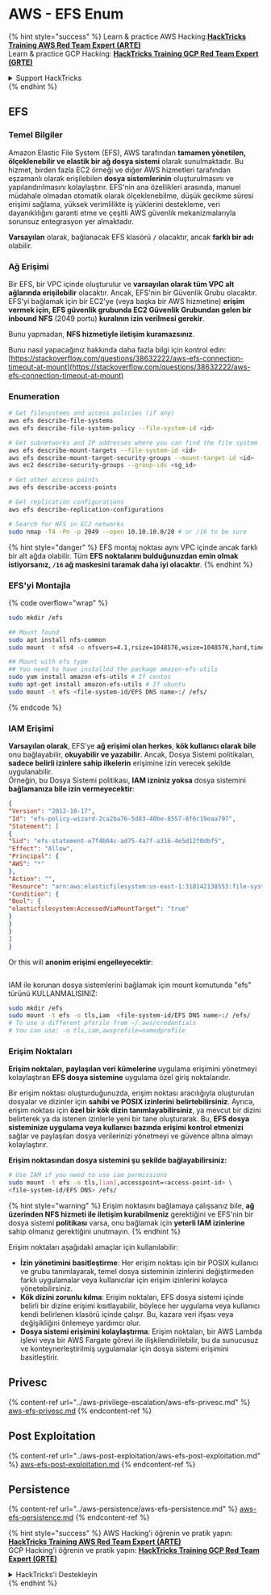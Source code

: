 # AWS - EFS Enum

{% hint style="success" %}
Learn & practice AWS Hacking:<img src="../../../.gitbook/assets/image (1) (1) (1).png" alt="" data-size="line">[**HackTricks Training AWS Red Team Expert (ARTE)**](https://training.hacktricks.xyz/courses/arte)<img src="../../../.gitbook/assets/image (1) (1) (1).png" alt="" data-size="line">\
Learn & practice GCP Hacking: <img src="../../../.gitbook/assets/image (2).png" alt="" data-size="line">[**HackTricks Training GCP Red Team Expert (GRTE)**<img src="../../../.gitbook/assets/image (2).png" alt="" data-size="line">](https://training.hacktricks.xyz/courses/grte)

<details>

<summary>Support HackTricks</summary>

* Check the [**subscription plans**](https://github.com/sponsors/carlospolop)!
* **Join the** 💬 [**Discord group**](https://discord.gg/hRep4RUj7f) or the [**telegram group**](https://t.me/peass) or **follow** us on **Twitter** 🐦 [**@hacktricks\_live**](https://twitter.com/hacktricks_live)**.**
* **Share hacking tricks by submitting PRs to the** [**HackTricks**](https://github.com/carlospolop/hacktricks) and [**HackTricks Cloud**](https://github.com/carlospolop/hacktricks-cloud) github repos.

</details>
{% endhint %}

## EFS

### Temel Bilgiler

Amazon Elastic File System (EFS), AWS tarafından **tamamen yönetilen, ölçeklenebilir ve elastik bir ağ dosya sistemi** olarak sunulmaktadır. Bu hizmet, birden fazla EC2 örneği ve diğer AWS hizmetleri tarafından eşzamanlı olarak erişilebilen **dosya sistemlerinin** oluşturulmasını ve yapılandırılmasını kolaylaştırır. EFS'nin ana özellikleri arasında, manuel müdahale olmadan otomatik olarak ölçeklenebilme, düşük gecikme süresi erişimi sağlama, yüksek verimlilikte iş yüklerini destekleme, veri dayanıklılığını garanti etme ve çeşitli AWS güvenlik mekanizmalarıyla sorunsuz entegrasyon yer almaktadır.

**Varsayılan** olarak, bağlanacak EFS klasörü **`/`** olacaktır, ancak **farklı bir adı** olabilir.

### Ağ Erişimi

Bir EFS, bir VPC içinde oluşturulur ve **varsayılan olarak tüm VPC alt ağlarında erişilebilir** olacaktır. Ancak, EFS'nin bir Güvenlik Grubu olacaktır. EFS'yi bağlamak için bir EC2'ye (veya başka bir AWS hizmetine) **erişim vermek için, EFS güvenlik grubunda EC2 Güvenlik Grubundan gelen bir inbound NFS** (2049 portu) **kuralının izin verilmesi gerekir**.

Bunu yapmadan, **NFS hizmetiyle iletişim kuramazsınız**.

Bunu nasıl yapacağınız hakkında daha fazla bilgi için kontrol edin: [https://stackoverflow.com/questions/38632222/aws-efs-connection-timeout-at-mount](https://stackoverflow.com/questions/38632222/aws-efs-connection-timeout-at-mount)

### Enumeration
```bash
# Get filesystems and access policies (if any)
aws efs describe-file-systems
aws efs describe-file-system-policy --file-system-id <id>

# Get subnetworks and IP addresses where you can find the file system
aws efs describe-mount-targets --file-system-id <id>
aws efs describe-mount-target-security-groups --mount-target-id <id>
aws ec2 describe-security-groups --group-ids <sg_id>

# Get other access points
aws efs describe-access-points

# Get replication configurations
aws efs describe-replication-configurations

# Search for NFS in EC2 networks
sudo nmap -T4 -Pn -p 2049 --open 10.10.10.0/20 # or /16 to be sure
```
{% hint style="danger" %}
EFS montaj noktası aynı VPC içinde ancak farklı bir alt ağda olabilir. Tüm **EFS noktalarını bulduğunuzdan emin olmak istiyorsanız, `/16` ağ maskesini taramak daha iyi olacaktır**.
{% endhint %}

### EFS'yi Montajla

{% code overflow="wrap" %}
```bash
sudo mkdir /efs

## Mount found
sudo apt install nfs-common
sudo mount -t nfs4 -o nfsvers=4.1,rsize=1048576,wsize=1048576,hard,timeo=600,retrans=2,noresvport <IP>:/ /efs

## Mount with efs type
## You need to have installed the package amazon-efs-utils
sudo yum install amazon-efs-utils # If centos
sudo apt-get install amazon-efs-utils # If ubuntu
sudo mount -t efs <file-system-id/EFS DNS name>:/ /efs/
```
{% endcode %}

### IAM Erişimi

**Varsayılan olarak**, EFS'ye **ağ erişimi olan herkes**, **kök kullanıcı olarak bile** onu bağlayabilir, **okuyabilir ve yazabilir**. Ancak, Dosya Sistemi politikaları, **sadece belirli izinlere sahip ilkelerin** erişimine izin verecek şekilde uygulanabilir.\
Örneğin, bu Dosya Sistemi politikası, **IAM izniniz yoksa** dosya sistemini **bağlamanıza bile izin vermeyecektir**:
```json
{
"Version": "2012-10-17",
"Id": "efs-policy-wizard-2ca2ba76-5d83-40be-8557-8f6c19eaa797",
"Statement": [
{
"Sid": "efs-statement-e7f4b04c-ad75-4a7f-a316-4e5d12f0dbf5",
"Effect": "Allow",
"Principal": {
"AWS": "*"
},
"Action": "",
"Resource": "arn:aws:elasticfilesystem:us-east-1:318142138553:file-system/fs-0ab66ad201b58a018",
"Condition": {
"Bool": {
"elasticfilesystem:AccessedViaMountTarget": "true"
}
}
}
]
}
```
Or this will **anonim erişimi engelleyecektir**:

<figure><img src="../../../.gitbook/assets/image (278).png" alt=""><figcaption></figcaption></figure>

IAM ile korunan dosya sistemlerini bağlamak için mount komutunda "efs" türünü KULLANMALISINIZ:
```bash
sudo mkdir /efs
sudo mount -t efs -o tls,iam  <file-system-id/EFS DNS name>:/ /efs/
# To use a different pforile from ~/.aws/credentials
# You can use: -o tls,iam,awsprofile=namedprofile
```
### Erişim Noktaları

**Erişim noktaları**, **paylaşılan veri kümelerine** uygulama erişimini yönetmeyi kolaylaştıran **EFS dosya sistemine** uygulama özel giriş noktalarıdır.

Bir erişim noktası oluşturduğunuzda, erişim noktası aracılığıyla oluşturulan dosyalar ve dizinler için **sahibi ve POSIX izinlerini** **belirtebilirsiniz**. Ayrıca, erişim noktası için **özel bir kök dizin tanımlayabilirsiniz**, ya mevcut bir dizini belirterek ya da istenen izinlerle yeni bir tane oluşturarak. Bu, **EFS dosya sisteminize uygulama veya kullanıcı bazında erişimi kontrol etmenizi** sağlar ve paylaşılan dosya verilerinizi yönetmeyi ve güvence altına almayı kolaylaştırır.

**Erişim noktasından dosya sistemini şu şekilde bağlayabilirsiniz:**
```bash
# Use IAM if you need to use iam permissions
sudo mount -t efs -o tls,[iam],accesspoint=<access-point-id> \
<file-system-id/EFS DNS> /efs/
```
{% hint style="warning" %}
Erişim noktasını bağlamaya çalışsanız bile, **ağ üzerinden NFS hizmeti ile iletişim kurabilmeniz** gerektiğini ve EFS'nin bir dosya sistemi **politikası** varsa, onu bağlamak için **yeterli IAM izinlerine** sahip olmanız gerektiğini unutmayın.
{% endhint %}

Erişim noktaları aşağıdaki amaçlar için kullanılabilir:

* **İzin yönetimini basitleştirme**: Her erişim noktası için bir POSIX kullanıcı ve grubu tanımlayarak, temel dosya sisteminin izinlerini değiştirmeden farklı uygulamalar veya kullanıcılar için erişim izinlerini kolayca yönetebilirsiniz.
* **Kök dizini zorunlu kılma**: Erişim noktaları, EFS dosya sistemi içinde belirli bir dizine erişimi kısıtlayabilir, böylece her uygulama veya kullanıcı kendi belirlenen klasörü içinde çalışır. Bu, kazara veri ifşası veya değişikliğini önlemeye yardımcı olur.
* **Dosya sistemi erişimini kolaylaştırma**: Erişim noktaları, bir AWS Lambda işlevi veya bir AWS Fargate görevi ile ilişkilendirilebilir, bu da sunucusuz ve konteynerleştirilmiş uygulamalar için dosya sistemi erişimini basitleştirir.

## Privesc

{% content-ref url="../aws-privilege-escalation/aws-efs-privesc.md" %}
[aws-efs-privesc.md](../aws-privilege-escalation/aws-efs-privesc.md)
{% endcontent-ref %}

## Post Exploitation

{% content-ref url="../aws-post-exploitation/aws-efs-post-exploitation.md" %}
[aws-efs-post-exploitation.md](../aws-post-exploitation/aws-efs-post-exploitation.md)
{% endcontent-ref %}

## Persistence

{% content-ref url="../aws-persistence/aws-efs-persistence.md" %}
[aws-efs-persistence.md](../aws-persistence/aws-efs-persistence.md)
{% endcontent-ref %}

{% hint style="success" %}
AWS Hacking'i öğrenin ve pratik yapın:<img src="../../../.gitbook/assets/image (1) (1) (1).png" alt="" data-size="line">[**HackTricks Training AWS Red Team Expert (ARTE)**](https://training.hacktricks.xyz/courses/arte)<img src="../../../.gitbook/assets/image (1) (1) (1).png" alt="" data-size="line">\
GCP Hacking'i öğrenin ve pratik yapın: <img src="../../../.gitbook/assets/image (2).png" alt="" data-size="line">[**HackTricks Training GCP Red Team Expert (GRTE)**<img src="../../../.gitbook/assets/image (2).png" alt="" data-size="line">](https://training.hacktricks.xyz/courses/grte)

<details>

<summary>HackTricks'i Destekleyin</summary>

* [**abonelik planlarını**](https://github.com/sponsors/carlospolop) kontrol edin!
* **💬 [**Discord grubuna**](https://discord.gg/hRep4RUj7f) veya [**telegram grubuna**](https://t.me/peass) katılın ya da **Twitter'da** 🐦 [**@hacktricks\_live**](https://twitter.com/hacktricks_live)**'i takip edin.**
* **Hacking ipuçlarını paylaşmak için** [**HackTricks**](https://github.com/carlospolop/hacktricks) ve [**HackTricks Cloud**](https://github.com/carlospolop/hacktricks-cloud) github reposuna PR gönderin.

</details>
{% endhint %}

